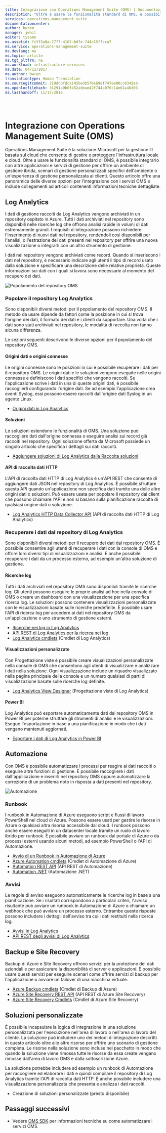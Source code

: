 ```yaml
---
title: Integrazione con Operations Management Suite (OMS) | Documentazione Microsoft
description: "Oltre a usare le funzionalità standard di OMS, è possibile integrarlo con altre applicazioni e servizi di gestione per offrire un ambiente di gestione ibrida, scenari di gestione personalizzati specifici dell&quot;ambiente o un&quot;esperienza di gestione personalizzata ai clienti.  Questo articolo offre una panoramica delle diverse opzioni per l&quot;integrazione con OMS e include collegamenti ad articoli contenenti informazioni tecniche dettagliate."
services: operations-management-suite
documentationcenter: 
author: bwren
manager: jwhit
editor: tysonn
ms.assetid: fc5f3a8a-77f7-4103-bd7e-744c15ffcca7
ms.service: operations-management-suite
ms.devlang: na
ms.topic: article
ms.tgt_pltfrm: na
ms.workload: infrastructure-services
ms.date: 04/11/2017
ms.author: bwren
translationtype: Human Translation
ms.sourcegitcommit: 219dcbfdca145bedb570eb9ef747ee00cc0342eb
ms.openlocfilehash: 31291a9b0f452adeae42f744a976c14e61a4b303
ms.lasthandoff: 11/17/2016


---
```

# <a name="integrating-with-operations-management-suite-oms"></a>Integrazione con Operations Management Suite (OMS)
Operations Management Suite è la soluzione Microsoft per la gestione IT basata sul cloud che consente di gestire e proteggere l'infrastruttura locale e cloud.  Oltre a usare le funzionalità standard di OMS, è possibile integrarlo con altre applicazioni e servizi di gestione per offrire un ambiente di gestione ibrida, scenari di gestione personalizzati specifici dell'ambiente o un'esperienza di gestione personalizzata ai clienti.  Questo articolo offre una panoramica delle diverse opzioni per l'integrazione con i servizi OMS e include collegamenti ad articoli contenenti informazioni tecniche dettagliate. 

## <a name="log-analytics"></a>Log Analytics
I dati di gestione raccolti da Log Analytics vengono archiviati in un repository ospitato in Azure.  Tutti i dati archiviati nel repository sono disponibili nelle ricerche log che offrono analisi rapide in volumi di dati estremamente grandi.  I requisiti di integrazione possono richiedere l'inserimento di nuovi dati nel repository, rendendoli così disponibili per l'analisi, o l'estrazione dei dati presenti nel repository per offrire una nuova visualizzazione o integrarli con un altro strumento di gestione.

I dati nel repository vengono archiviati come record.  Quando si inseriscono i dati nel repository, è necessario indicare agli utenti il tipo di record usato dalla soluzione e specificare una descrizione delle relative proprietà.  Queste informazioni sui dati con i quali si lavora sono necessarie al momento del recupero dei dati.

![Popolamento del repository OMS](media/operations-management-suite-integration/repository.png)

### <a name="populate-the-log-analytics-repository"></a>Popolare il repository Log Analytics
Sono disponibili diversi metodi per il popolamento del repository OMS.  Il metodo da usare dipende da fattori come la posizione in cui si trova l'origine dei dati, il formato dei dati e i clienti da supportare.  Una volta che i dati sono stati archiviati nel repository, le modalità di raccolta non fanno alcuna differenza.

Le sezioni seguenti descrivono le diverse opzioni per il popolamento del repository OMS.

#### <a name="connected-sources-and-data-sources"></a>Origini dati e origini connesse
Le origini connesse sono le posizioni in cui è possibile recuperare i dati per il repository OMS.  Le origini dati e le soluzioni vengono eseguite nelle origini connesse e definiscono i dati specifici che vengono raccolti.  Se l'applicazione scrive i dati in una di queste origini dati, è possibile raccoglierli configurando l'origine dati.  Se ad esempio l'applicazione crea eventi Syslog, essi possono essere raccolti dall'origine dati Syslog in un agente Linux.

* [Origini dati in Log Analytics](../log-analytics/log-analytics-data-sources.md)

#### <a name="solutions"></a>Soluzioni
Le soluzioni estendono le funzionalità di OMS.  Una soluzione può raccogliere dati dall'origine connessa o eseguire analisi sui record già raccolti nel repository.  Ogni soluzione offerta da Microsoft possiede un singolo articolo che specifica i dettagli sui dati raccolti.

* [Aggiungere soluzioni di Log Analytics dalla Raccolta soluzioni](../log-analytics/log-analytics-add-solutions.md)

#### <a name="http-data-collector-api"></a>API di raccolta dati HTTP
L'API di raccolta dati HTTP di Log Analytics è un'API REST che consente di aggiungere dati JSON nel repository di Log Analytics.  È possibile sfruttare questa API quando un'applicazione non specifica dati tramite una delle altre origini dati o soluzioni.  Può essere usata per popolare il repository dai client che possono chiamare l'API e non si basano sulla pianificazione raccolta di qualsiasi origine dati o soluzione.

* [Log Analytics HTTP Data Collector API](../log-analytics/log-analytics-data-collector-api.md) (API di raccolta dati HTTP di Log Analytics)

### <a name="retrieve-data-from-the-log-analytics-repository"></a>Recuperare i dati dal repository di Log Analytics
Sono disponibili diversi metodi per il recupero dei dati dal repository OMS.  È possibile consentire agli utenti di recuperare i dati con la console di OMS e offrire loro diversi tipi di visualizzazioni e analisi.  È anche possibile recuperare i dati da un processo esterno, ad esempio un'altra soluzione di gestione.

#### <a name="log-searches"></a>Ricerche log
Tutti i dati archiviati nel repository OMS sono disponibili tramite le ricerche log.  Gli utenti possono eseguire le proprie analisi ad hoc nella console di OMS o creare un dashboard con una visualizzazione per una specifica ricerca log.  Le soluzioni possono contenere visualizzazioni personalizzate con le visualizzazioni basate sulle ricerche predefinite.  È possibile usare l'API di ricerca log per accedere ai dati nel repository OMS da un'applicazione o uno strumento di gestione esterni.  

* [Ricerche nei log in Log Analytics](../log-analytics/log-analytics-log-searches.md)
* [API REST di Log Analytics per la ricerca nei log](../log-analytics/log-analytics-log-search-api.md)
* [Log Analytics cmdlets](https://msdn.microsoft.com/library/mt188224.aspx) (Cmdlet di Log Analytics)

#### <a name="custom-views"></a>Visualizzazioni personalizzate
Con Progettazione viste è possibile creare visualizzazioni personalizzate nella console di OMS che consentono agli utenti di visualizzare e analizzare i dati nella soluzione.  Ogni visualizzazione include un riquadro visualizzato nella pagina principale della console e un numero qualsiasi di parti di visualizzazione basate sulle ricerche log definite.

* [Log Analytics View Designer](../log-analytics/log-analytics-view-designer.md) (Progettazione viste di Log Analytics)

#### <a name="power-bi"></a>Power BI
Log Analytics può esportare automaticamente dati dal repository OMS in Power BI per poterne sfruttare gli strumenti di analisi e le visualizzazioni.  Esegue l'esportazione in base a una pianificazione in modo che i dati vengano mantenuti aggiornati. 

* [Esportare i dati di Log Analytics in Power BI](../log-analytics/log-analytics-powerbi.md)

## <a name="automation"></a>Automazione
Con OMS è possibile automatizzare i processi per reagire ai dati raccolti o eseguire altre funzioni di gestione.  È possibile raccogliere i dati dall'applicazione e inserirli nel repository OMS oppure automatizzare la correzione di un problema noto in risposta a dati presenti nel repository. 

![Automazione](media/operations-management-suite-integration/automate.png)

### <a name="runbooks"></a>Runbook
I runbook in Automazione di Azure eseguono script e flussi di lavoro PowerShell nel cloud di Azure.  Possono essere usati per gestire le risorse in Azure o qualsiasi altra risorsa accessibile dal cloud.  I runbook possono anche essere eseguiti in un datacenter locale tramite un ruolo di lavoro ibrido per runbook.  È possibile avviare un runbook dal portale di Azure o da processi esterni usando alcuni metodi, ad esempio PowerShell o l'API di Automazione.

* [Avvio di un Runbook in Automazione di Azure](../automation/automation-starting-a-runbook.md)
* [Azure Automation cmdlets](https://msdn.microsoft.com/library/dn690262.aspx) (Cmdlet di Automazione di Azure)
* [Automation REST API](https://msdn.microsoft.com/library/mt662285.aspx) (API REST di Automazione)
* [Automation .NET](https://msdn.microsoft.com//library/mt465763.aspx) (Automazione .NET)

### <a name="alerts"></a>Avvisi
Le regole di avviso eseguono automaticamente le ricerche log in base a una pianificazione.  Se i risultati corrispondono a particolari criteri, l'avviso risultante può avviare un runbook in Automazione di Azure o chiamare un webhook che può avviare un processo esterno.  Entrambe queste risposte possono includere i dettagli dell'avviso tra cui i dati restituiti nella ricerca log.

* [Avvisi in Log Analytics](../log-analytics/log-analytics-alerts.md)
* [API REST degli avvisi di Log Analytics](../log-analytics/log-analytics-api-alerts.md)

## <a name="backup-and-site-recovery"></a>Backup e Site Recovery
Backup di Azure e Site Recovery offrono servizi per la protezione dei dati aziendali e per assicurare la disponibilità di server e applicazioni.  È possibile usare questi servizi per eseguire scenari come offrire servizi di backup per l'applicazione o avviare un failover di una macchina virtuale.

* [Azure Backup cmdlets](https://msdn.microsoft.com/library/mt619253.aspx) (Cmdlet di Backup di Azure)
* [Azure Site Recovery REST API](https://msdn.microsoft.com/library/azure/mt750497.aspx) (API REST di Azure Site Recovery)
* [Azure Site Recovery Cmdlets](https://msdn.microsoft.com/library/mt637930.aspx) (Cmdlet di Azure Site Recovery)

## <a name="custom-solutions"></a>Soluzioni personalizzate
È possibile incapsulare la logica di integrazione in una soluzione personalizzata per l'esecuzione nell'area di lavoro o nell'area di lavoro del cliente.  La soluzione può includere uno dei metodi di integrazione descritti in questo articolo oltre alle altre risorse per offrire uno scenario di gestione completa.  Le risorse nella soluzione sono incluse nel pacchetto in modo che quando la soluzione viene rimossa tutte le risorse da essa create vengano rimosse dall'area di lavoro OMS e dalla sottoscrizione Azure.

La soluzione potrebbe includere ad esempio un runbook di Automazione per raccogliere ed elaborare i dati e quindi compilare il repository di Log Analytics tramite l'API di raccolta dati HTTP.  È anche possibile includere una visualizzazione personalizzata che presenta e analizza i dati raccolti.  

* Creazione di soluzioni personalizzate (presto disponibile)    

## <a name="next-steps"></a>Passaggi successivi
* Vedere [OMS SDK](operations-management-suite-sdk.md) per informazioni tecniche su come automatizzare i servizi OMS.  


